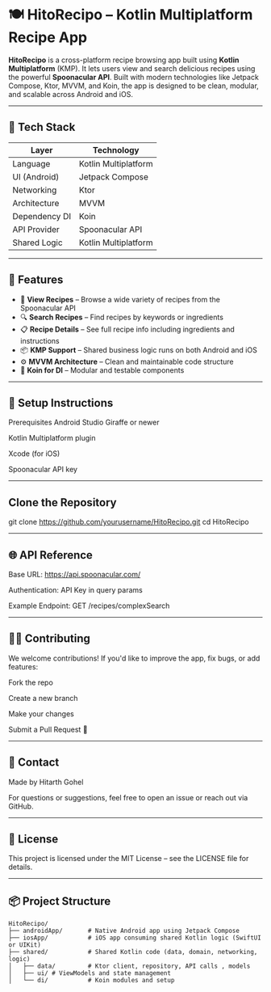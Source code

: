 # 🍽️ HitoRecipo – Kotlin Multiplatform Recipe App

**HitoRecipo** is a cross-platform recipe browsing app built using **Kotlin Multiplatform** (KMP). It lets users view and search delicious recipes using the powerful **Spoonacular API**. Built with modern technologies like Jetpack Compose, Ktor, MVVM, and Koin, the app is designed to be clean, modular, and scalable across Android and iOS.

---

## 🚀 Tech Stack

| Layer             | Technology             |
|------------------|------------------------|
| Language         | Kotlin Multiplatform   |
| UI (Android)     | Jetpack Compose        |
| Networking       | Ktor                   |
| Architecture     | MVVM                   |
| Dependency DI    | Koin                   |
| API Provider     | Spoonacular API        |
| Shared Logic     | Kotlin Multiplatform   |

---

## 📱 Features

- 🍲 **View Recipes** – Browse a wide variety of recipes from the Spoonacular API
- 🔍 **Search Recipes** – Find recipes by keywords or ingredients
- 📋 **Recipe Details** – See full recipe info including ingredients and instructions
- 📦 **KMP Support** – Shared business logic runs on both Android and iOS
- ⚙️ **MVVM Architecture** – Clean and maintainable code structure
- 💉 **Koin for DI** – Modular and testable components

---

## 🔧 Setup Instructions
Prerequisites
Android Studio Giraffe or newer

Kotlin Multiplatform plugin

Xcode (for iOS)

Spoonacular API key 

---

## Clone the Repository

git clone https://github.com/yourusername/HitoRecipo.git
cd HitoRecipo

---

## 🌐 API Reference
Base URL: https://api.spoonacular.com/

Authentication: API Key in query params

Example Endpoint: GET /recipes/complexSearch

---

## 🧑‍💻 Contributing
We welcome contributions! If you'd like to improve the app, fix bugs, or add features:

Fork the repo

Create a new branch

Make your changes

Submit a Pull Request 🚀

---

## 💬 Contact
Made by Hitarth Gohel

For questions or suggestions, feel free to open an issue or reach out via GitHub.

---

## 📄 License
This project is licensed under the MIT License – see the LICENSE file for details.

---


## 📦 Project Structure

```text
HitoRecipo/
├── androidApp/       # Native Android app using Jetpack Compose
├── iosApp/           # iOS app consuming shared Kotlin logic (SwiftUI or UIKit)
├── shared/           # Shared Kotlin code (data, domain, networking, logic)
│   ├── data/         # Ktor client, repository, API calls , models   
│   ├── ui/ # ViewModels and state management
│   └── di/           # Koin modules and setup

